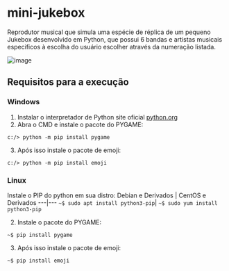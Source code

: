 # mini-jukebox
 Reprodutor musical que simula uma espécie de réplica de um pequeno Jukebox desenvolvido em Python, que possui 6 bandas e artistas musicais especificos à escolha do usuário escolher através da numeração listada.
 
![image](https://user-images.githubusercontent.com/96631538/156636019-67e77d8a-86df-4f4e-868f-6e943e5d886d.png)

 ## Requisitos para a execução
 ### Windows
 1. Instalar o interpretador de Python site oficial [python.org](https://www.python.org/downloads/)
 1. Abra o CMD e instale o pacote do PYGAME:
  ```
  c:/> python -m pip install pygame
  ```
 3. Após isso instale o pacote de emoji:
  ```
  c:/> python -m pip install emoji
  ```
 ### Linux
 Instale o PIP do python em sua distro:
  Debian e Derivados | CentOS e Derivados
  ---|---
  `~$ sudo apt install python3-pip`| `~$ sudo yum install python3-pip` 
  
 2. Instale o pacote do PYGAME:
  ```
  ~$ pip install pygame
  ```
 3. Após isso instale o pacote de emoji:
  ```
  ~$ pip install emoji
  ```
